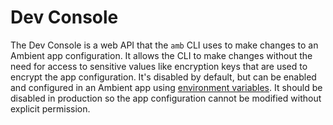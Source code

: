 # Dev Console

The Dev Console is a web API that the `amb` CLI uses to make changes to an Ambient app configuration. It allows the CLI to make changes without the need for access to sensitive values like encryption keys that are used to encrypt the app configuration. It's disabled by default, but can be enabled and configured in an Ambient app using [environment variables](/docs/docs/architecture/envars#dev-console). It should be disabled in production so the app configuration cannot be modified without explicit permission.